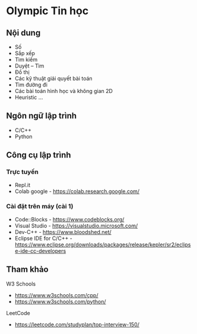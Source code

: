
# Olympic Tin học

## Nội dung
- Số
- Sắp xếp
- Tìm kiếm
- Duyệt – Tìm 
- Đồ thị
- Các kỹ thuật giải quyết bài toán
- Tìm đường đi
- Các bài toán hình học và không gian 2D
- Heuristic …

## Ngôn ngữ lập trình 
- C/C++
- Python

## Công cụ lập trình 

### Trực tuyến
- Repl.it
- Colab google - https://colab.research.google.com/ 

### Cài đặt trên máy (cài 1)

- Code::Blocks - https://www.codeblocks.org/
- Visual Studio - https://visualstudio.microsoft.com/
- Dev-C++ - https://www.bloodshed.net/ 
- Eclipse IDE for C/C++ - https://www.eclipse.org/downloads/packages/release/kepler/sr2/eclipse-ide-cc-developers 

## Tham khảo
W3 Schools  
- https://www.w3schools.com/cpp/ 
- https://www.w3schools.com/python/ 

LeetCode   
- https://leetcode.com/studyplan/top-interview-150/ 




